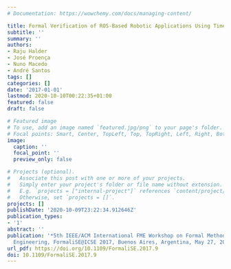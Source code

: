 ```yaml
---
# Documentation: https://wowchemy.com/docs/managing-content/

title: Formal Verification of ROS-Based Robotic Applications Using Timed-Automata
subtitle: ''
summary: ''
authors:
- Raju Halder
- José Proença
- Nuno Macedo
- André Santos
tags: []
categories: []
date: '2017-01-01'
lastmod: 2020-10-10T00:22:35+01:00
featured: false
draft: false

# Featured image
# To use, add an image named `featured.jpg/png` to your page's folder.
# Focal points: Smart, Center, TopLeft, Top, TopRight, Left, Right, BottomLeft, Bottom, BottomRight.
image:
  caption: ''
  focal_point: ''
  preview_only: false

# Projects (optional).
#   Associate this post with one or more of your projects.
#   Simply enter your project's folder or file name without extension.
#   E.g. `projects = ["internal-project"]` references `content/project/deep-learning/index.md`.
#   Otherwise, set `projects = []`.
projects: []
publishDate: '2020-10-09T23:22:34.912646Z'
publication_types:
- '1'
abstract: ''
publication: '*5th IEEE/ACM International FME Workshop on Formal Methods in Software
  Engineering, FormaliSE@ICSE 2017, Buenos Aires, Argentina, May 27, 2017*'
url_pdf: https://doi.org/10.1109/FormaliSE.2017.9
doi: 10.1109/FormaliSE.2017.9
---
```

